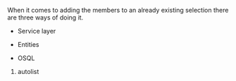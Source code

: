 <properties date="2016-05-10"
SortOrder="10"
/>

When it comes to adding the members to an already existing selection there are three ways of doing it.

* Service layer

* Entities

* OSQL

1. autolist
